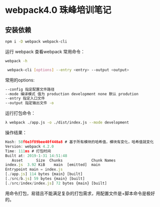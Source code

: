 # webpack4.0 珠峰培训笔记

## 安装依赖

```bash
npm i -D webpack webpack-cli 
```
运行 webpack 
查看webpack 常用命令：
```bash
webpack -h 
```
```bash
 webpack-cli [options] --entry <entry> --output <output>
```
常用的options:
```bash
--config 指定配置文件路径
--mode 编译模式 值为 production development none 默认 prodution
--entry 指定入口文件
--output 指定输出文件 -o  
```
运行打包命令：
```bash
λ webpack ./app.js -o ./dist/index.js --mode development
```
操作结果：
```js
Hash: 58f6e3f89bee40f440a8 # 基于所有模块的哈希值，模块有变化，哈希值就变化
Version: webpack 4.2.0
Time: 111ms # 打包时间
Built at: 2019-1-31 14:51:48
   Asset      Size  Chunks             Chunk Names 
index.js  3.92 KiB    main  [emitted]  main
Entrypoint main = index.js
[./app.js] 114 bytes {main} [built]
[./src/b.js] 59 bytes {main} [built]
[./src/index/index.js] 72 bytes {main} [built]
```
用命令打包，易错且不能满足复杂的打包需求，用配置文件是+脚本命令是极好的。


